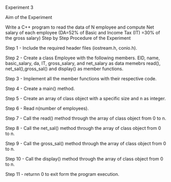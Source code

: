 Experiment 3


Aim of the Experiment


Write a C++ program to read the data of N employee and compute Net salary of each employee (DA=52% of Basic and Income Tax (IT) =30% of the gross salary)
Step by Step Procedure of the Experiment


Step 1 - Include the required header files (iostream.h, conio.h).

Step 2 - Create a class Employee with the following members. EID, name, basic_salary, da, IT, gross_salary, and net_salary as data memebrs read(), net_sal(),gross_sal() and display() as member functions.

Step 3 - Implement all the member functions with their respective code.

Step 4 - Create a main() method.

Step 5 - Create an array of class object with a specific size and n as integer.

Step 6 - Read n(number of employees).

Step 7 - Call the read() method through the array of class object from 0 to n.

Step 8 - Call the net_sal() method through the array of class object from 0 to n.

Step 9 - Call the gross_sal() method through the array of class object from 0 to n.

Step 10 - Call the display() method through the array of class object from 0 to n.

Step 11 - returnn 0 to exit form the program execution.
